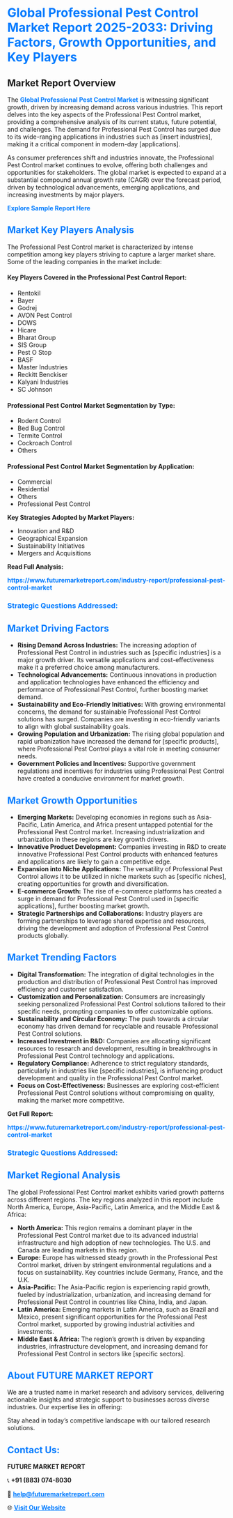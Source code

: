 <h1 style="color: #007BFF;">Global Professional Pest Control Market Report 2025-2033: Driving Factors, Growth Opportunities, and Key Players</h1>

<section id="overview">
<h2>Market Report Overview</h2>
<p>The <a href="https://www.futuremarketreport.com/industry-report/professional-pest-control-market" style="color: #007BFF; text-decoration: none;"><strong>Global Professional Pest Control Market</strong></a> is witnessing significant growth, driven by increasing demand across various industries. This report delves into the key aspects of the Professional Pest Control market, providing a comprehensive analysis of its current status, future potential, and challenges. The demand for Professional Pest Control has surged due to its wide-ranging applications in industries such as [insert industries], making it a critical component in modern-day [applications].</p>
<p>As consumer preferences shift and industries innovate, the Professional Pest Control market continues to evolve, offering both challenges and opportunities for stakeholders. The global market is expected to expand at a substantial compound annual growth rate (CAGR) over the forecast period, driven by technological advancements, emerging applications, and increasing investments by major players.</p>
</section>

<section id="overview">
<p><a href="https://www.futuremarketreport.com/request-sample/reportId=121921" style="color: #007BFF; text-decoration: none;"><strong>Explore Sample Report Here</strong></a></p>
</section>

<section id="key-players">
<h2 style="color: #007BFF;">Market Key Players Analysis</h2>
<p>The Professional Pest Control market is characterized by intense competition among key players striving to capture a larger market share. Some of the leading companies in the market include:</p>
<h4>Key Players Covered in the Professional Pest Control Report:</h4>
<ul><li>Rentokil</li><li>Bayer</li><li>Godrej</li><li>AVON Pest Control</li><li>DOWS</li><li>Hicare</li><li>Bharat Group</li><li>SIS Group</li><li>Pest O Stop</li><li>BASF</li><li>Master Industries</li><li>Reckitt Benckiser</li><li>Kalyani Industries</li><li>SC Johnson</li></ul>
<h4>Professional Pest Control Market Segmentation by Type:</h4>
<ul><li>Rodent Control</li><li>Bed Bug Control</li><li>Termite Control</li><li>Cockroach Control</li><li>Others</li></ul>

<h4>Professional Pest Control Market Segmentation by Application:</h4>
<ul><li>Commercial</li><li>Residential</li><li>Others</li><li>Professional Pest Control</li></ul>
<p><strong>Key Strategies Adopted by Market Players:</strong></p>
<ul>
<li>Innovation and R&D</li>
<li>Geographical Expansion</li>
<li>Sustainability Initiatives</li>
<li>Mergers and Acquisitions</li>
</ul>
</section>

<section>
<p><strong>Read Full Analysis: </strong></p><a href="https://www.futuremarketreport.com/industry-report/professional-pest-control-market" style="color: #007BFF; text-decoration: none;"><strong>https://www.futuremarketreport.com/industry-report/professional-pest-control-market</strong></a>
<h3 style="color: #007BFF;">Strategic Questions Addressed:</h3>
</section>

<section id="driving-factors">
<h2 style="color: #007BFF;">Market Driving Factors</h2>
<ul>
<li><strong>Rising Demand Across Industries:</strong> The increasing adoption of Professional Pest Control in industries such as [specific industries] is a major growth driver. Its versatile applications and cost-effectiveness make it a preferred choice among manufacturers.</li>
<li><strong>Technological Advancements:</strong> Continuous innovations in production and application technologies have enhanced the efficiency and performance of Professional Pest Control, further boosting market demand.</li>
<li><strong>Sustainability and Eco-Friendly Initiatives:</strong> With growing environmental concerns, the demand for sustainable Professional Pest Control solutions has surged. Companies are investing in eco-friendly variants to align with global sustainability goals.</li>
<li><strong>Growing Population and Urbanization:</strong> The rising global population and rapid urbanization have increased the demand for [specific products], where Professional Pest Control plays a vital role in meeting consumer needs.</li>
<li><strong>Government Policies and Incentives:</strong> Supportive government regulations and incentives for industries using Professional Pest Control have created a conducive environment for market growth.</li>
</ul>
</section>

<section id="growth-opportunities">
<h2 style="color: #007BFF;">Market Growth Opportunities</h2>
<ul>
<li><strong>Emerging Markets:</strong> Developing economies in regions such as Asia-Pacific, Latin America, and Africa present untapped potential for the Professional Pest Control market. Increasing industrialization and urbanization in these regions are key growth drivers.</li>
<li><strong>Innovative Product Development:</strong> Companies investing in R&D to create innovative Professional Pest Control products with enhanced features and applications are likely to gain a competitive edge.</li>
<li><strong>Expansion into Niche Applications:</strong> The versatility of Professional Pest Control allows it to be utilized in niche markets such as [specific niches], creating opportunities for growth and diversification.</li>
<li><strong>E-commerce Growth:</strong> The rise of e-commerce platforms has created a surge in demand for Professional Pest Control used in [specific applications], further boosting market growth.</li>
<li><strong>Strategic Partnerships and Collaborations:</strong> Industry players are forming partnerships to leverage shared expertise and resources, driving the development and adoption of Professional Pest Control products globally.</li>
</ul>
</section>

<section id="trending-factors">
<h2 style="color: #007BFF;">Market Trending Factors</h2>
<ul>
<li><strong>Digital Transformation:</strong> The integration of digital technologies in the production and distribution of Professional Pest Control has improved efficiency and customer satisfaction.</li>
<li><strong>Customization and Personalization:</strong> Consumers are increasingly seeking personalized Professional Pest Control solutions tailored to their specific needs, prompting companies to offer customizable options.</li>
<li><strong>Sustainability and Circular Economy:</strong> The push towards a circular economy has driven demand for recyclable and reusable Professional Pest Control solutions.</li>
<li><strong>Increased Investment in R&D:</strong> Companies are allocating significant resources to research and development, resulting in breakthroughs in Professional Pest Control technology and applications.</li>
<li><strong>Regulatory Compliance:</strong> Adherence to strict regulatory standards, particularly in industries like [specific industries], is influencing product development and quality in the Professional Pest Control market.</li>
<li><strong>Focus on Cost-Effectiveness:</strong> Businesses are exploring cost-efficient Professional Pest Control solutions without compromising on quality, making the market more competitive.</li>
</ul>
</section>

<section>
<p><strong>Get Full Report: </strong></p><a href="https://www.futuremarketreport.com/industry-report/professional-pest-control-market" style="color: #007BFF; text-decoration: none;"><strong>https://www.futuremarketreport.com/industry-report/professional-pest-control-market</strong></a>
<h3 style="color: #007BFF;">Strategic Questions Addressed:</h3>
</section>


<section id="regional-analysis">
<h2 style="color: #007BFF;">Market Regional Analysis</h2>
<p>The global Professional Pest Control market exhibits varied growth patterns across different regions. The key regions analyzed in this report include North America, Europe, Asia-Pacific, Latin America, and the Middle East & Africa:</p>
<ul>
<li><strong>North America:</strong> This region remains a dominant player in the Professional Pest Control market due to its advanced industrial infrastructure and high adoption of new technologies. The U.S. and Canada are leading markets in this region.</li>
<li><strong>Europe:</strong> Europe has witnessed steady growth in the Professional Pest Control market, driven by stringent environmental regulations and a focus on sustainability. Key countries include Germany, France, and the U.K.</li>
<li><strong>Asia-Pacific:</strong> The Asia-Pacific region is experiencing rapid growth, fueled by industrialization, urbanization, and increasing demand for Professional Pest Control in countries like China, India, and Japan.</li>
<li><strong>Latin America:</strong> Emerging markets in Latin America, such as Brazil and Mexico, present significant opportunities for the Professional Pest Control market, supported by growing industrial activities and investments.</li>
<li><strong>Middle East & Africa:</strong> The region’s growth is driven by expanding industries, infrastructure development, and increasing demand for Professional Pest Control in sectors like [specific sectors].</li>
</ul>
</section>

<footer>
<h2 style="color: #007BFF;">About FUTURE MARKET REPORT</h2>
<p>We are a trusted name in market research and advisory services, delivering actionable insights and strategic support to businesses across diverse industries. Our expertise lies in offering:</p>

<p>Stay ahead in today’s competitive landscape with our tailored research solutions.</p>

<h2 style="color: #007BFF;">Contact Us:</h2>
<p><strong>FUTURE MARKET REPORT</strong></p>
<p>📞 <strong>+91 (883) 074-8030</strong></p>
<p>📧 <strong><a href="mailto:help@futuremarketreport.com" style="color: #007BFF;">help@futuremarketreport.com</a></strong></p>
<p>🌐 <strong><a href="https://www.futuremarketreport.com/" style="color: #007BFF;">Visit Our Website</a></strong></p>
</footer>